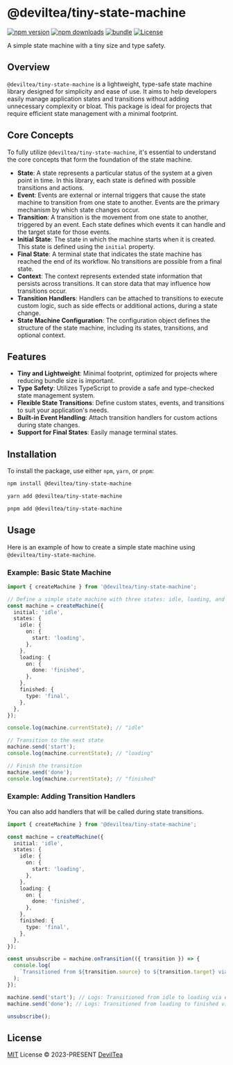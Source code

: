 # @deviltea/tiny-state-machine

[![npm version][npm-version-src]][npm-version-href]
[![npm downloads][npm-downloads-src]][npm-downloads-href]
[![bundle][bundle-src]][bundle-href]
[![License][license-src]][license-href]

A simple state machine with a tiny size and type safety.

## Overview

`@deviltea/tiny-state-machine` is a lightweight, type-safe state machine library designed for simplicity and ease of use. It aims to help developers easily manage application states and transitions without adding unnecessary complexity or bloat. This package is ideal for projects that require efficient state management with a minimal footprint.

## Core Concepts

To fully utilize `@deviltea/tiny-state-machine`, it's essential to understand the core concepts that form the foundation of the state machine.

- **State**: A state represents a particular status of the system at a given point in time. In this library, each state is defined with possible transitions and actions.
- **Event**: Events are external or internal triggers that cause the state machine to transition from one state to another. Events are the primary mechanism by which state changes occur.
- **Transition**: A transition is the movement from one state to another, triggered by an event. Each state defines which events it can handle and the target state for those events.
- **Initial State**: The state in which the machine starts when it is created. This state is defined using the `initial` property.
- **Final State**: A terminal state that indicates the state machine has reached the end of its workflow. No transitions are possible from a final state.
- **Context**: The context represents extended state information that persists across transitions. It can store data that may influence how transitions occur.
- **Transition Handlers**: Handlers can be attached to transitions to execute custom logic, such as side effects or additional actions, during a state change.
- **State Machine Configuration**: The configuration object defines the structure of the state machine, including its states, transitions, and optional context.

## Features

- **Tiny and Lightweight**: Minimal footprint, optimized for projects where reducing bundle size is important.
- **Type Safety**: Utilizes TypeScript to provide a safe and type-checked state management system.
- **Flexible State Transitions**: Define custom states, events, and transitions to suit your application's needs.
- **Built-in Event Handling**: Attach transition handlers for custom actions during state changes.
- **Support for Final States**: Easily manage terminal states.

## Installation

To install the package, use either `npm`, `yarn`, or `pnpm`:

```bash
npm install @deviltea/tiny-state-machine
```

```bash
yarn add @deviltea/tiny-state-machine
```

```bash
pnpm add @deviltea/tiny-state-machine
```

## Usage

Here is an example of how to create a simple state machine using `@deviltea/tiny-state-machine`.

### Example: Basic State Machine

```typescript
import { createMachine } from '@deviltea/tiny-state-machine';

// Define a simple state machine with three states: idle, loading, and finished
const machine = createMachine({
  initial: 'idle',
  states: {
    idle: {
      on: {
        start: 'loading',
      },
    },
    loading: {
      on: {
        done: 'finished',
      },
    },
    finished: {
      type: 'final',
    },
  },
});

console.log(machine.currentState); // "idle"

// Transition to the next state
machine.send('start');
console.log(machine.currentState); // "loading"

// Finish the transition
machine.send('done');
console.log(machine.currentState); // "finished"
```

### Example: Adding Transition Handlers

You can also add handlers that will be called during state transitions.

```typescript
import { createMachine } from '@deviltea/tiny-state-machine';

const machine = createMachine({
  initial: 'idle',
  states: {
    idle: {
      on: {
        start: 'loading',
      },
    },
    loading: {
      on: {
        done: 'finished',
      },
    },
    finished: {
      type: 'final',
    },
  },
});

const unsubscribe = machine.onTransition(({ transition }) => {
  console.log(
    `Transitioned from ${transition.source} to ${transition.target} via event '${transition.event}'`
  );
});

machine.send('start'); // Logs: Transitioned from idle to loading via event 'start'
machine.send('done'); // Logs: Transitioned from loading to finished via event 'done'

unsubscribe();
```

## License

[MIT](./LICENSE) License © 2023-PRESENT [DevilTea](https://github.com/DevilTea)


<!-- Badges -->

[npm-version-src]: https://img.shields.io/npm/v/@deviltea/tiny-state-machine?style=flat&colorA=080f12&colorB=1fa669
[npm-version-href]: https://npmjs.com/package/@deviltea/tiny-state-machine
[npm-downloads-src]: https://img.shields.io/npm/dm/@deviltea/tiny-state-machine?style=flat&colorA=080f12&colorB=1fa669
[npm-downloads-href]: https://npmjs.com/package/@deviltea/tiny-state-machine
[bundle-src]: https://img.shields.io/bundlephobia/minzip/@deviltea/tiny-state-machine?style=flat&colorA=080f12&colorB=1fa669&label=minzip
[bundle-href]: https://bundlephobia.com/result?p=@deviltea/tiny-state-machine
[license-src]: https://img.shields.io/github/license/DevilTea/tiny-state-machine.svg?style=flat&colorA=080f12&colorB=1fa669
[license-href]: https://github.com/DevilTea/tiny-state-machine/blob/main/LICENSE
